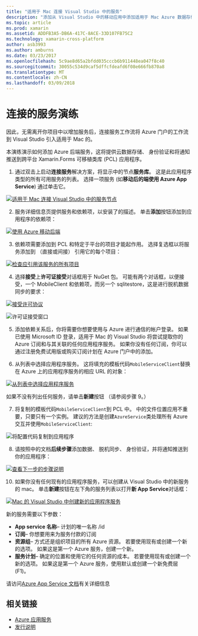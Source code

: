 ```yaml
---
title: "适用于 Mac 连接 Visual Studio 中的服务"
description: "添加从 Visual Studio 中的移动应用中添加适用于 Mac Azure 数据存储、 身份验证和推送通知"
ms.topic: article
ms.prod: xamarin
ms.assetid: ADDFB3A5-DB6A-417C-8ACE-33D107FB75C2
ms.technology: xamarin-cross-platform
author: asb3993
ms.author: amburns
ms.date: 03/23/2017
ms.openlocfilehash: 5c9ae8d65a2bfdd035cccb6b911448ea047f8c40
ms.sourcegitcommit: 30055c534d9caf5dffcfdeafd6f08e666fb870a8
ms.translationtype: MT
ms.contentlocale: zh-CN
ms.lasthandoff: 03/09/2018
---
```

# <a name="connected-services-walkthrough"></a>连接的服务演练

因此，无需离开你项目中以增加服务后，连接服务工作流将 Azure 门户的工作流到 Visual Studio 引入适用于 Mac 的。

本演练演示如何添加 Azure 后端服务，这将提供云数据存储、 身份验证和将通知推送到跨平台 Xamarin.Forms 可移植类库 (PCL) 应用程序。


1.  通过双击上启动**连接服务**解决方案，将显示中的节点**服务库**。
  这是此应用程序类型的所有可用服务的列表。 选择一项服务 (如**移动后的端使用 Azure App Service**) 通过单击它。

  [![](connected-services-images/image001-sml.png "适用于 Mac 连接 Visual Studio 中的服务节点")](connected-services-images/image001.png#lightbox)

2. 服务详细信息页提供服务和依赖项，以安装了的描述。
  单击**添加**按钮添加到应用程序的依赖项：

  [![](connected-services-images/image002-sml.png "使用 Azure 移动后端")](connected-services-images/image002.png#lightbox)

3. 依赖项需要添加到 PCL 和特定于平台的项目才能起作用。
  选择复选框以将服务添加到 （直接或间接） 引用它的每个项目：

  [![](connected-services-images/image003-sml.png "检查应引用该服务的所有项目")](connected-services-images/image003.png#lightbox)

4. 选择**接受**上**许可证接受**对话框用于 NuGet 包。
  可能有两个对话框，以便接受，一个 MobileClient 和依赖项，而另一个 sqlitestore，这是进行脱机数据同步的要求：

  [![](connected-services-images/image004-sml.png "接受许可协议")](connected-services-images/image004.png#lightbox)

  ![](connected-services-images/image005.png "许可证接受窗口")

5. 添加依赖关系后，你将需要你想要使用与 Azure 进行通信的帐户登录。
  如果已使用 Microsoft ID 登录，适用于 Mac 的 Visual Studio 将尝试提取你的 Azure 订阅和与其关联的任何应用程序服务。 如果你没有任何订阅，你可以通过注册免费试用版或购买订阅计划在 Azure 门户中的添加。

6. 从列表中选择应用程序服务。 这将填充的模板代码`MobileServiceClient`替换在 Azure 上的应用程序服务的相应 URL 的对象：

  [![](connected-services-images/image006-sml.png "从列表中选择应用程序服务")](connected-services-images/image006.png#lightbox)

  如果不没有列出任何服务，请单击**新建**按钮 （请参阅步骤 9。）

7. 将复制的模板代码`MobileServiceClient`到 PCL 中。 中的文件位置应用不重要，只要只有一个实例。
  建议的方法是创建`AzureService`类处理所有 Azure 交互并使用`MobileServiceClient`:

  ![](connected-services-images/image007.png "将配置代码复制到应用程序")

8. 请按照中的文档**后续步骤**添加数据、 脱机同步、 身份验证，并将通知推送到你的应用程序：

  [![](connected-services-images/image008-sml.png "查看下一步的步骤说明")](connected-services-images/image008.png#lightbox)

10. 如果你没有任何现有的应用程序服务，可以创建从 Visual Studio 中的新服务的 mac。
  单击**新建**按钮在左下角的服务列表以打开**新 App Service**对话框：

  [![](connected-services-images/image009-sml.png "Mac 的 Visual Studio 中创建新的应用程序服务")](connected-services-images/image009.png#lightbox)

新的服务需要以下参数：

-   **App service 名称**– 计划的唯一名称 /id
-   **订阅**– 你想要用来为服务付款的订阅
-   **资源组**– 方式还是组织项目的所有 Azure 资源。 若要使用现有或创建一个新的选项。 如果这是第一个 Azure 服务，创建一个新。
-   **服务计划**– 确定的位置和使用它的任何资源的成本。 若要使用现有或创建一个新的选项。 如果这是第一个 Azure 服务，使用默认或创建一个新免费层 (F1)。

请访问[Azure App Service 文档](https://docs.microsoft.com/azure/app-service/)有关详细信息


## <a name="related-links"></a>相关链接

- [Azure 应用服务](https://docs.microsoft.com/en-us/azure/app-service/)
- [发行说明](https://developer.xamarin.com/releases/studio/xamarin.studio_6.2/xamarin.studio_6.2/#Connected_Services)
